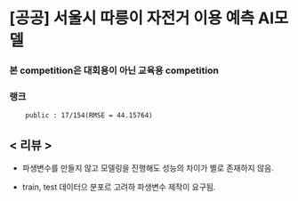 # [공공] 서울시 따릉이 자전거 이용 예측 AI모델

### 본 competition은 대회용이 아닌 교육용 competition
### 랭크 
        public : 17/154(RMSE = 44.15764)

## < 리뷰 ><br>

* 파생변수를 만들지 않고 모델링을 진행해도 성능의 차이가 별로 존재하지 않음.

* train, test 데이터으 분포르 고려하 파생변수 제작이 요구됨.

    
